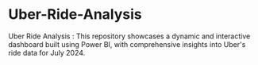 # Uber-Ride-Analysis
Uber Ride Analysis : This repository showcases a dynamic and interactive dashboard built using Power BI, with comprehensive insights into Uber's ride data for July 2024.

